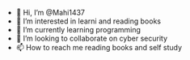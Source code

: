 - 👋 Hi, I’m @Mahi1437
- 👀 I’m interested in learni and reading books
- 🌱 I’m currently learning programming
- 💞️ I’m looking to collaborate on cyber security
- 📫 How to reach me reading books and self study

<!---
Mahi1437/Mahi1437 is a ✨ special ✨ repository because its `README.md` (this file) appears on your GitHub profile.
You can click the Preview link to take a look at your changes.
--->
